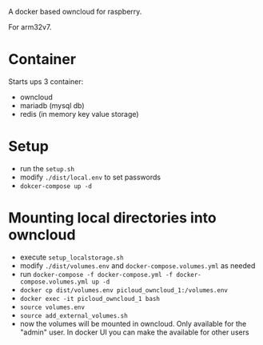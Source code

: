 A docker based owncloud for raspberry. 

For arm32v7. 

# Container
Starts ups 3 container:
- owncloud
- mariadb (mysql db)
- redis (in memory key value storage)

# Setup
- run the `setup.sh`
- modify `./dist/local.env` to set passwords
- `dokcer-compose up -d`

# Mounting local directories into owncloud
- execute `setup_localstorage.sh`
- modify `./dist/volumes.env` and `docker-compose.volumes.yml` as needed
- run `docker-compose -f docker-compose.yml -f docker-compose.volumes.yml up -d`
- `docker cp dist/volumes.env picloud_owncloud_1:/volumes.env`
- `docker exec -it picloud_owncloud_1 bash`
- `source volumes.env`
- `source add_external_volumes.sh`
- now the volumes will be mounted in owncloud. Only available for the "admin" user. In docker UI you can make the available for other users
